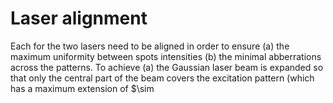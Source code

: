 # Laser alignment

Each for the two lasers need to be aligned in order to ensure (a) the maximum uniformity between spots intensities (b) the minimal abberrations across the patterns. To achieve (a) the Gaussian laser beam is expanded so that only the central part of the beam covers the excitation pattern (which has a maximum extension of $\sim